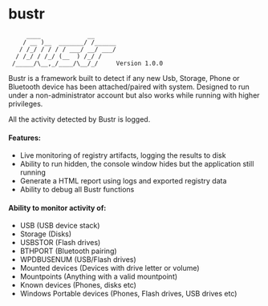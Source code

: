 # bustr

```
     ____             __
    / __ )__  _______/ /______
   / /_/ / / / / ___/ __/ ___/
  / /_/ / /_/ (__  ) /_/ /    
 /_____/\__,_/____/\__/_/     Version 1.0.0
 ```

Bustr is a framework built to detect if any new Usb, Storage, Phone or Bluetooth device has been attached/paired with system. Designed to run under a non-administrator account but also works while running with higher privileges.

All the activity detected by Bustr is logged.

#### Features:
   * Live monitoring of registry artifacts, logging the results to disk
   * Ability to run hidden, the console window hides but the application still running
   * Generate a HTML report using logs and exported registry data
   * Ability to debug all Bustr functions
   
#### Ability to monitor activity of:
   * USB (USB device stack)
   * Storage (Disks)
   * USBSTOR (Flash drives)
   * BTHPORT (Bluetooth pairing)
   * WPDBUSENUM (USB/Flash drives)
   * Mounted devices (Devices with drive letter or volume)
   * Mountpoints (Anything with a valid mountpoint)  
   * Known devices (Phones, disks etc)
   * Windows Portable devices (Phones, Flash drives, USB drives etc)
